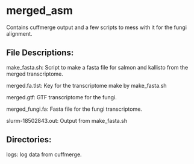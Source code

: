 # merged_asm

Contains cuffmerge output and a few scripts to mess with it for the fungi alignment.

## File Descriptions:

make_fasta.sh:
Script to make a fasta file for salmon and kallisto from the merged transcriptome.

merged.fa.tlst:
Key for the transcriptome make by make_fasta.sh

merged.gtf:
GTF transcriptome for the fungi.

merged_fungi.fa:
Fasta file for the fungi transcriptome.

slurm-18502843.out:
Output from make_fasta.sh

## Directories:

logs:
log data from cuffmerge.
